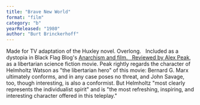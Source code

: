 ```yaml
---
title: "Brave New World"
format: "film"
category: "b"
yearReleased: "1980"
author: "Burt Brinckerhoff"
---
```

Made for TV adaptation of the Huxley novel. Overlong.
 
Included as a dystopia in Black Flag Blog's <a href="https://translate.google.com/translate?hl=en&sl=da&tl=en&u=https://sortefane.wordpress.com/r/anarkisme-og-film/">Anarchism and film.
 
Reviewed by <a href="http://alexpeak.com/art/films/bnw1980/">Alex Peak</a>, as a libertarian  science fiction movie. Peak rightly regards the character of Helmholtz Watson as  "the libertarian hero" of this movie: Bernard G. Marx ultimately conforms, and  in any case poses no threat, and John Savage, too, though interesting, is also a  conformist. But Helmholtz "most clearly represents the individualist spirit" and  is "the most refreshing, inspiring, and interesting character offered in this  teleplay."
